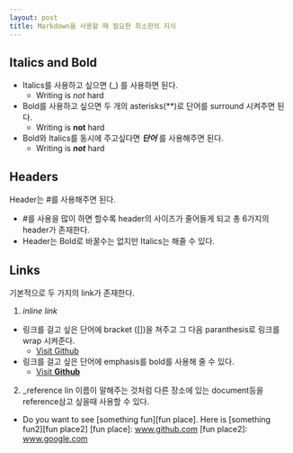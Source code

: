 ```yaml
---
layout: post
title: Markdown을 사용할 때 필요한 최소한의 지식
---
```

## Italics and Bold

- Italics를 사용하고 싶으면 (_) 를 사용하면 된다.
  - Writing is _not_ hard
- Bold를 사용하고 싶으면 두 개의 asterisks(**)로 단어를 surround 시켜주면 된다.
  - Writing is **not** hard
- Bold와 Italics를 동시에 주고싶다면 **_단어_** 를 사용해주면 된다.
  - Writing is **_not_** hard

## Headers

Header는 #를 사용해주면 된다.
- #를 사용을 많이 하면 할수록 header의 사이즈가 줄어들게 되고 총 6가지의 header가 존재한다.
- Header는 Bold로 바꿀수는 없지만 Italics는 해줄 수 있다.

## Links

기본적으로 두 가지의 link가 존재한다.
1. _inline link_
  - 링크를 걸고 싶은 단어에 bracket ([])을 쳐주고 그 다음 paranthesis로 링크를 wrap 시켜준다. 
    - [Visit Github](www.github.com)
  - 링크를 걸고 싶은 단어에 emphasis를 bold를 사용해 줄 수 있다.
    - [Visit **Github**](www.github.com)
    
2. _reference lin
이름이 말해주는 것처럼 다른 장소에 있는 document등을 reference삼고 싶을때 사용할 수 있다.
  - Do you want to see [something fun][fun place]. Here is [something fun2][fun place2]
    [fun place]: www.github.com
    [fun place2]: www.google.com
